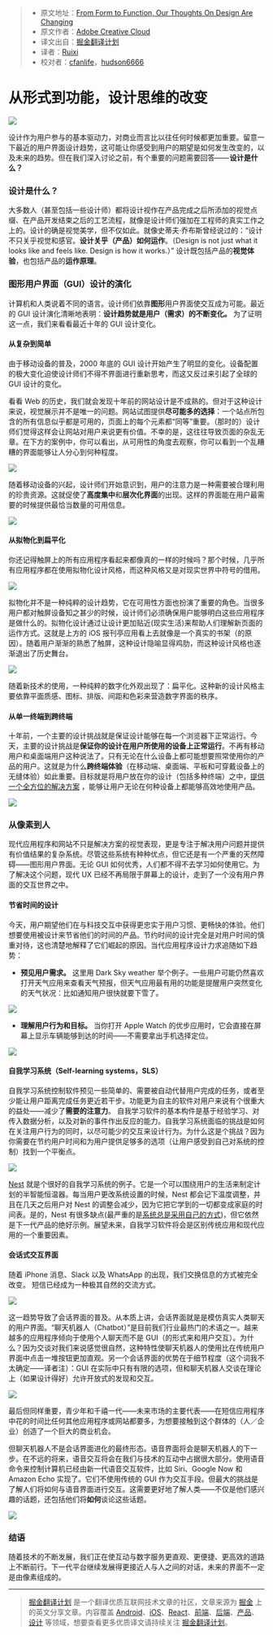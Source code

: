 > * 原文地址：[From Form to Function, Our Thoughts On Design Are Changing](https://medium.com/thinking-design/from-form-to-function-our-thoughts-on-design-are-changing-ed556d8f2b58)
> * 原文作者：[Adobe Creative Cloud](https://medium.com/@creativecloud)
> * 译文出自：[掘金翻译计划](https://github.com/xitu/gold-miner)
> * 译者：[Ruixi](https://github.com/ruixi)
> * 校对者：[cfanlife](https://github.com/cfanlife)，[hudson6666](https://github.com/hudson6666)

# 从形式到功能，设计思维的改变

![](https://cdn-images-1.medium.com/max/1600/1*bImmCpF6MPs9JslB21eAVQ.jpeg)

设计作为用户参与的基本驱动力，对商业而言比以往任何时候都更加重要。留意一下最近的用户界面设计趋势，这可能让你感受到用户的期望是如何发生改变的，以及未来的趋势。但在我们深入讨论之前，有个重要的问题需要回答—— **设计是什么？**

### 设计是什么？

大多数人（甚至包括一些设计师）都将设计视作在产品完成之后所添加的视觉点缀、在产品开发结束之后的工艺流程，就像是设计师们强加在工程师的真实工作之上的。设计的确是视觉美学，但不仅如此。就像史蒂夫·乔布斯曾经说过的：“设计不只关乎视觉和感官。**设计关乎（产品）如何运作**。（Design is not just what it looks like and feels like. Design is how it works.）” 设计既包括产品的**视觉体验**，也包括产品的**运作原理**。

### 图形用户界面（GUI）设计的演化

计算机和人类说着不同的语言。设计师们依靠**图形**用户界面使交互成为可能。最近的 GUI 设计演化清晰地表明：**设计趋势就是用户（需求）的不断变化。** 为了证明这一点，我们来看看最近十年的 GUI 设计变化。

#### 从复杂到简单

由于移动设备的普及，2000 年底的 GUI 设计开始产生了明显的变化。设备配置的极大变化迫使设计师们不得不界面进行重新思考，而这又反过来引起了全球的 GUI 设计的变化。

看看 Web 的历史，我们就会发现十年前的网站设计是不成熟的。但对于这种设计来说，视觉展示并不是唯一的问题。网站试图提供**尽可能多的选择**：一个站点所包含的所有信息似乎都是可用的，页面上的每个元素都“同等”重要。（那时的）设计师们觉得这样会让网站对用户来说更有价值。不幸的是，这往往导致页面的杂乱无章。在下方的案例中，你可以看出，从可用性的角度去观察，你可以看到一个乱糟糟的界面能够让人分心到何种程度。

![](https://cdn-images-1.medium.com/max/1600/1*MgAzj4RVV2zFTQKQCmfSRw.jpeg)

随着移动设备的兴起，设计师们开始意识到，用户的注意力是一种需要被合理利用的珍贵资源。这就促使了**高度集中**和**层次化界面**的出现。这样的界面能在用户最需要的时候提供最恰当数量的可用信息。

![](https://cdn-images-1.medium.com/max/1600/1*IMwAqnMVH2peTtdNtwPPhQ.jpeg)

#### 从拟物化到扁平化

你还记得触屏上的所有应用程序看起来都像真的一样的时候吗？那个时候，几乎所有应用程序都在使用拟物化设计风格，而这种风格又是对现实世界中符号的借用。

![](https://cdn-images-1.medium.com/max/1600/1*Mrt--PeX7t5qPmnmwzDUAg.png)

拟物化并不是一种纯粹的设计趋势，它在可用性方面也扮演了重要的角色。当很多用户都对触屏设备知之甚少的时候，设计师们必须确保用户能够明白这些应用程序是做什么的。拟物化设计通过让设计更加贴近(现实生活)来帮助人们理解新页面的运作方式。这就是上方的 iOS 报刊亭应用看上去就像是一个真实的书架（的原因）。随着用户渐渐的熟悉了触屏，这种设计隐喻显得鸡肋，而这种设计风格也逐渐退出了历史舞台。

![](https://cdn-images-1.medium.com/max/1600/1*TxE-vVFUv_61nYtdml78Kw.jpeg)

随着新技术的使用，一种纯粹的数字化外观出现了：扁平化。这种新的设计风格主要依靠平面质感、图标、排版、间距和色彩来营造数字界面的秩序。

#### 从单一终端到跨终端

十年前，一个主要的设计挑战就是保证设计能够在每一个浏览器下正常运行。今天，主要的设计挑战是**保证你的设计在用户所使用的设备上正常运行**。不再有移动用户和桌面端用户这种说法了。只有无论在什么设备上都可能想要照常使用你的产品的用户。这就是为什么**跨终端体验**（在移动端、桌面端、平板和可穿戴设备上的无缝体验）如此重要。目标就是将用户放在你的设计（包括多种终端）之中，[提供一个全方位的解决方案](https://uxmag.com/articles/5-elements-of-omni-channel-user-experiences) ，能够让用户无论在何种设备上都能够高效地使用产品。

![](https://cdn-images-1.medium.com/max/1600/1*j5kqBjTpLFS5e1J3wkmvgw.jpeg)

### 从像素到人

现代应用程序和网站不只是解决方案的视觉表现，更是专注于解决用户问题并提供有价值结果的复杂系统。尽管这些系统有种种优点，但它还是有一个严重的天然障碍——图形用户界面。无论 GUI 如何优秀，人们都不得不去学习如何使用它。为了解决这个问题，现代 UX 已经不再局限于屏幕上的设计，走到了一个没有用户界面的交互世界之中。

#### 节省时间的设计

今天，用户期望他们在与科技交互中获得更忠实于用户习惯、更畅快的体验。他们想要使用被设计来节省他们的时间的产品。节约时间的设计完全是对用户时间的慎重对待，这也清楚地解释了它们崛起的原因。当代应用程序设计力求追随如下趋势：

- **预见用户需求。** 这里用 Dark Sky weather 举个例子。一些用户可能仍然喜欢打开天气应用来查看天气预报，但天气应用最有用的功能是提醒用户突然变化的天气状况：比如通知用户很快就要下雪了。

![](https://cdn-images-1.medium.com/max/1600/1*79Wbi92BeDyVaDPEEQjMLQ.jpeg)

- **理解用户行为和目标。** 当你打开 Apple Watch 的优步应用时，它会直接在屏幕上显示车辆能够到达的时间——不需要拿出手机选择定位。

![](https://cdn-images-1.medium.com/max/1600/0*0ouzEuTHaORKAryP.jpg)

#### 自我学习系统（Self-learning systems，SLS）

自我学习系统控制软件预见一些简单的、需要被自动代替用户完成的任务，或者至少能让用户距离完成任务更近若干步。功能更为自主的软件对用户来说有个很重大的益处——减少了**需要的注意力**。 自我学习软件的基本构件是基于经验学习、对传入数据分析，以及对新的事件作出反应的能力。自我学习系统面临的挑战是如何在关注用户行为的同时，以尽可能少的交互来设计行为。为什么这是个挑战？因为你需要在节约用户时间和为用户提供足够多的选项（让用户感受到自己对系统的控制）找到一个平衡点。

![](https://cdn-images-1.medium.com/max/1600/1*_yiHy0NAU1xANCf6HYxMDA.jpeg)

[Nest](https://nest.com/) 就是个很好的自我学习系统的例子。它是一个可以围绕用户的生活来制定计划的半智能恒温器。每当用户更改系统设置的时候，Nest 都会记下温度调整，并且在几天之后用户对 Nest 的调整会减少，因为它把它学到的一切都变成家庭的时间表。是的，Nest 有很多缺点(最严重的是[系统总是采用自己的方式](https://www.nngroup.com/articles/emotional-design-fail/))，但它依然是下一代产品的绝好示例。展望未来，自我学习软件将会是区别传统应用和现代应用的一个重要因素。

#### 会话式交互界面

随着 iPhone 消息、Slack 以及 WhatsApp 的出现，我们交换信息的方式被完全改变。 短信已经成为一种极其自然的交流方式。

![](https://cdn-images-1.medium.com/max/1600/1*ZMmEYOSW_mZttqHXIEqDpw.png)

这一趋势导致了会话界面的普及。从本质上讲，会话界面就是是模仿真实人类聊天的用户界面。“聊天机器人（Chatbot）”是目前我们行业最热门的术语之一。越来越多的应用程序倾向于使用个人聊天而不是 GUI（的形式来和用户交互）。为什么？因为交谈对我们来说感觉很自然，这种特性使聊天机器人的使用比在传统用户界面中点击一堆按钮更加直观。另一个会话界面的优势在于细节程度（这个词我不太确定——译者注）：GUI 在实际中只有有限的选项，但和聊天机器人交谈在理论上（如果设计得好）允许开放式的发现和交互。

![](https://cdn-images-1.medium.com/max/1600/1*odt0dGAYbEau2LXZo8EF3A.gif)

最后但同样重要，青少年和千禧一代——未来市场的主要代表——在短信应用程序中花的时间比任何其他应用程序或网站都要多，为想要接触到这个群体的（人／企业）创造了一个巨大的商业机会。

但聊天机器人不是会话界面进化的最终形态。语音界面将会是聊天机器人的下一步。在不远的将来，语音交互将会在我们与技术的互动中占据很大部分。使用语音命令来控制计算机已经由新一代语音交互软件，比如 Siri、Google Now 和 Amazon Echo 实现了。它们不使用传统的 GUI 作为交互手段。但最大的挑战是了解人们将如何与语音界面进行交互。这需要更好地了解人类——不仅是他们感兴趣的话题，还包括他们将**如何**谈论这些话题。

![](https://cdn-images-1.medium.com/max/1600/1*coZE_xgldZTEQyI7SCdkvg.jpeg)

### 结语

随着技术的不断发展，我们正在使互动与数字服务更直观、更便捷、更高效的道路上不断前行。下一代平台继续发展得更接近人与人之间的对话，未来的界面不一定是由像素组成的。

---

> [掘金翻译计划](https://github.com/xitu/gold-miner) 是一个翻译优质互联网技术文章的社区，文章来源为 [掘金](https://juejin.im) 上的英文分享文章。内容覆盖 [Android](https://github.com/xitu/gold-miner#android)、[iOS](https://github.com/xitu/gold-miner#ios)、[React](https://github.com/xitu/gold-miner#react)、[前端](https://github.com/xitu/gold-miner#前端)、[后端](https://github.com/xitu/gold-miner#后端)、[产品](https://github.com/xitu/gold-miner#产品)、[设计](https://github.com/xitu/gold-miner#设计) 等领域，想要查看更多优质译文请持续关注 [掘金翻译计划](https://github.com/xitu/gold-miner)。
